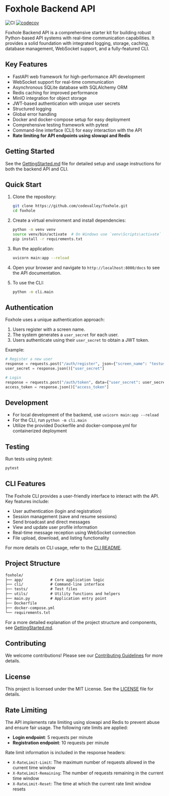 # Foxhole Backend API

![CI](https://github.com/codevalley/foxhole/workflows/CI/badge.svg)
[![codecov](https://codecov.io/gh/codevalley/foxhole/branch/main/graph/badge.svg)](https://codecov.io/gh/codevalley/foxhole)

Foxhole Backend API is a comprehensive starter kit for building robust Python-based API systems with real-time communication capabilities. It provides a solid foundation with integrated logging, storage, caching, database management, WebSocket support, and a fully-featured CLI.

## Key Features

- FastAPI web framework for high-performance API development
- WebSocket support for real-time communication
- Asynchronous SQLite database with SQLAlchemy ORM
- Redis caching for improved performance
- MinIO integration for object storage
- JWT-based authentication with unique user secrets
- Structured logging
- Global error handling
- Docker and docker-compose setup for easy deployment
- Comprehensive testing framework with pytest
- Command-line interface (CLI) for easy interaction with the API
- **Rate limiting for API endpoints using slowapi and Redis**

## Getting Started

See the [GettingStarted.md](GettingStarted.md) file for detailed setup and usage instructions for both the backend API and CLI.

## Quick Start

1. Clone the repository:

   ```bash
   git clone https://github.com/codevalley/foxhole.git
   cd foxhole
   ```

2. Create a virtual environment and install dependencies:

   ```bash
   python -m venv venv
   source venv/bin/activate  # On Windows use `venv\Scripts\activate`
   pip install -r requirements.txt
   ```

3. Run the application:

   ```bash
   uvicorn main:app --reload
   ```

4. Open your browser and navigate to `http://localhost:8000/docs` to see the API documentation.

5. To use the CLI:

   ```bash
   python -m cli.main
   ```

## Authentication

Foxhole uses a unique authentication approach:

1. Users register with a screen name.
2. The system generates a `user_secret` for each user.
3. Users authenticate using their `user_secret` to obtain a JWT token.

Example:

```python
# Register a new user
response = requests.post("/auth/register", json={"screen_name": "testuser"})
user_secret = response.json()["user_secret"]

# Login
response = requests.post("/auth/token", data={"user_secret": user_secret})
access_token = response.json()["access_token"]
```

## Development

- For local development of the backend, use `uvicorn main:app --reload`
- For the CLI, run `python -m cli.main`
- Utilize the provided Dockerfile and docker-compose.yml for containerized deployment

## Testing

Run tests using pytest:

```bash
pytest
```

## CLI Features

The Foxhole CLI provides a user-friendly interface to interact with the API. Key features include:

- User authentication (login and registration)
- Session management (save and resume sessions)
- Send broadcast and direct messages
- View and update user profile information
- Real-time message reception using WebSocket connection
- File upload, download, and listing functionality

For more details on CLI usage, refer to the [CLI README](cli/README.md).

## Project Structure

```markdown
foxhole/
├── app/            # Core application logic
├── cli/            # Command-line interface
├── tests/          # Test files
├── utils/          # Utility functions and helpers
├── main.py         # Application entry point
├── Dockerfile
├── docker-compose.yml
└── requirements.txt
```

For a more detailed explanation of the project structure and components, see [GettingStarted.md](GettingStarted.md).

## Contributing

We welcome contributions! Please see our [Contributing Guidelines](CONTRIBUTING.md) for more details.

## License

This project is licensed under the MIT License. See the [LICENSE](LICENSE) file for details.

## Rate Limiting

The API implements rate limiting using slowapi and Redis to prevent abuse and ensure fair usage. The following rate limits are applied:

- **Login endpoint**: 5 requests per minute
- **Registration endpoint**: 10 requests per minute

Rate limit information is included in the response headers:

- `X-RateLimit-Limit`: The maximum number of requests allowed in the current time window
- `X-RateLimit-Remaining`: The number of requests remaining in the current time window
- `X-RateLimit-Reset`: The time at which the current rate limit window resets
